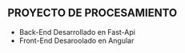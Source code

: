 ## PROYECTO DE PROCESAMIENTO

- Back-End Desarrollado en Fast-Api
- Front-End Desaroolado en Angular
